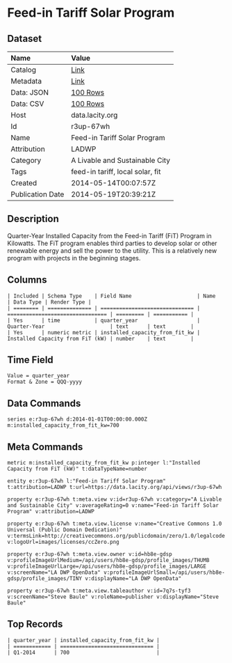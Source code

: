 # Feed-in Tariff Solar Program

## Dataset

| Name | Value |
| :--- | :---- |
| Catalog | [Link](https://catalog.data.gov/dataset/feed-in-tariff-solar-program-b2309) |
| Metadata | [Link](https://data.lacity.org/api/views/r3up-67wh) |
| Data: JSON | [100 Rows](https://data.lacity.org/api/views/r3up-67wh/rows.json?max_rows=100) |
| Data: CSV | [100 Rows](https://data.lacity.org/api/views/r3up-67wh/rows.csv?max_rows=100) |
| Host | data.lacity.org |
| Id | r3up-67wh |
| Name | Feed-in Tariff Solar Program |
| Attribution | LADWP |
| Category | A Livable and Sustainable City |
| Tags | feed-in tariff, local solar, fit |
| Created | 2014-05-14T00:07:57Z |
| Publication Date | 2014-05-19T20:39:21Z |

## Description

Quarter-Year	Installed Capacity from the Feed-in Tariff (FiT) Program in Kilowatts. The FiT program enables third parties to develop solar or other renewable energy and sell the power to the utility.  This is a relatively new program with projects in the beginning stages.

## Columns

```ls
| Included | Schema Type    | Field Name                     | Name                             | Data Type | Render Type |
| ======== | ============== | ============================== | ================================ | ========= | =========== |
| Yes      | time           | quarter_year                   | Quarter-Year                     | text      | text        |
| Yes      | numeric metric | installed_capacity_from_fit_kw | Installed Capacity from FiT (kW) | number    | text        |
```

## Time Field

```ls
Value = quarter_year
Format & Zone = QQQ-yyyy
```

## Data Commands

```ls
series e:r3up-67wh d:2014-01-01T00:00:00.000Z m:installed_capacity_from_fit_kw=700
```

## Meta Commands

```ls
metric m:installed_capacity_from_fit_kw p:integer l:"Installed Capacity from FiT (kW)" t:dataTypeName=number

entity e:r3up-67wh l:"Feed-in Tariff Solar Program" t:attribution=LADWP t:url=https://data.lacity.org/api/views/r3up-67wh

property e:r3up-67wh t:meta.view v:id=r3up-67wh v:category="A Livable and Sustainable City" v:averageRating=0 v:name="Feed-in Tariff Solar Program" v:attribution=LADWP

property e:r3up-67wh t:meta.view.license v:name="Creative Commons 1.0 Universal (Public Domain Dedication)" v:termsLink=http://creativecommons.org/publicdomain/zero/1.0/legalcode v:logoUrl=images/licenses/ccZero.png

property e:r3up-67wh t:meta.view.owner v:id=hb8e-gdsp v:profileImageUrlMedium=/api/users/hb8e-gdsp/profile_images/THUMB v:profileImageUrlLarge=/api/users/hb8e-gdsp/profile_images/LARGE v:screenName="LA DWP OpenData" v:profileImageUrlSmall=/api/users/hb8e-gdsp/profile_images/TINY v:displayName="LA DWP OpenData"

property e:r3up-67wh t:meta.view.tableauthor v:id=7q7s-tyf3 v:screenName="Steve Baule" v:roleName=publisher v:displayName="Steve Baule"
```

## Top Records

```ls
| quarter_year | installed_capacity_from_fit_kw | 
| ============ | ============================== | 
| Q1-2014      | 700                            | 
```